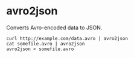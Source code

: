 # avro2json

Converts Avro-encoded data to JSON.

```
curl http://example.com/data.avro | avro2json
cat somefile.avro | avro2json
avro2json < somefile.avro
```
